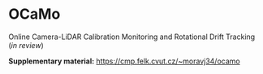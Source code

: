 # OCaMo
Online Camera-LiDAR Calibration Monitoring and Rotational Drift Tracking (*in review*)

**Supplementary material:** https://cmp.felk.cvut.cz/~moravj34/ocamo
